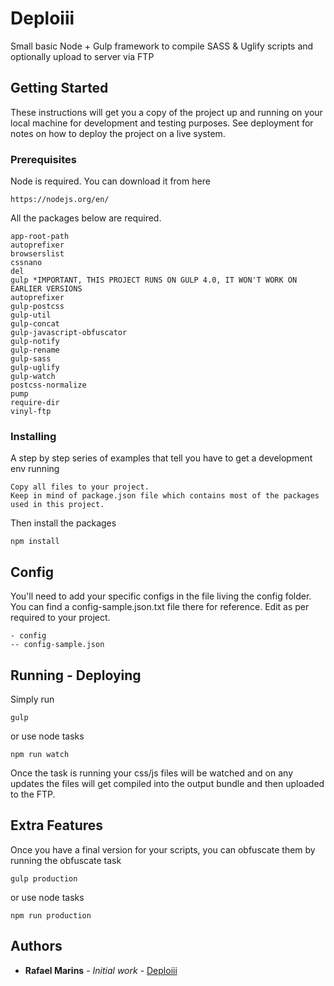 # Deploiii

Small basic Node + Gulp framework to compile SASS & Uglify scripts and optionally upload to server via FTP

## Getting Started

These instructions will get you a copy of the project up and running on your local machine for development and testing purposes. See deployment for notes on how to deploy the project on a live system.

### Prerequisites
Node is required.
You can download it from here
```
https://nodejs.org/en/
```

All the packages below are required.

```
app-root-path
autoprefixer
browserslist
cssnano
del
gulp *IMPORTANT, THIS PROJECT RUNS ON GULP 4.0, IT WON'T WORK ON EARLIER VERSIONS
autoprefixer
gulp-postcss
gulp-util
gulp-concat
gulp-javascript-obfuscator
gulp-notify
gulp-rename
gulp-sass
gulp-uglify
gulp-watch
postcss-normalize
pump
require-dir
vinyl-ftp
```

### Installing

A step by step series of examples that tell you have to get a development env running

```
Copy all files to your project. 
Keep in mind of package.json file which contains most of the packages used in this project.
```
Then install the packages
```
npm install
```
## Config

You'll need to add your specific configs in the file living the config folder. You can find a config-sample.json.txt file there for reference.
Edit as per required to your project.
```
- config
-- config-sample.json
```

## Running - Deploying

Simply run

```
gulp
```
or use node tasks
```
npm run watch
```

Once the task is running your css/js files will be watched and on any updates the files will get compiled into the output bundle and then uploaded to the FTP.

## Extra Features

Once you have a final version for your scripts, you can obfuscate them by running the obfuscate task

```
gulp production
```
or use node tasks
```
npm run production
```

## Authors

* **Rafael Marins** - *Initial work* - [Deploiii](https://github.com/rafamarins)
